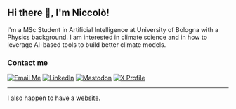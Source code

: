 
## Hi there 👋, I'm Niccolò!

I'm a MSc Student in Artificial Intelligence at University of Bologna with a Physics background. I am interested in climate science and in how to leverage AI-based tools to build better climate models. 

### Contact me

[![Email Me](https://img.shields.io/badge/Email%20Me-niccolo.zanotti%40protonmail.com-orange?style=flat-square)](mailto:niccolo.zanotti@protonmail.com?subject=Hello%20Niccolò&body=Hello%20Niccolò%2C%0A)
[![LinkedIn](https://img.shields.io/badge/-LinkedIn-0077B5?style=flat-square&logo=linkedin&logoColor=white)](https://www.linkedin.com/in/niccolo-zanotti/)
[![Mastodon](https://img.shields.io/badge/-Mastodon-6364FF?style=flat-square&logo=mastodon&logoColor=white)](https://mastodon.social/@niccolozanotti)
[![X Profile](https://img.shields.io/badge/-1DA1F2?style=social&logo=x&logoColor=black)](https://x.com/niccolozanotti)

---
I also happen to have a [website](https://niccolozanotti.com/).

